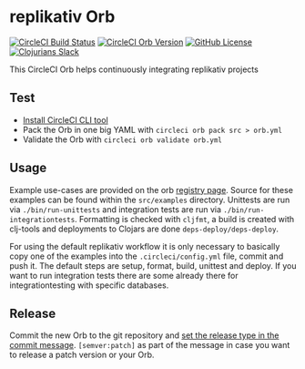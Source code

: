 # replikativ Orb

[![CircleCI Build Status](https://circleci.com/gh/replikativ/circleci-orb.svg?style=shield "CircleCI Build Status")](https://circleci.com/gh/replikativ/circleci-orb) [![CircleCI Orb Version](https://img.shields.io/badge/endpoint.svg?url=https://badges.circleci.io/orb/replikativ/clj-tools)](https://circleci.com/orbs/registry/orb/replikativ/clj-tools) [![GitHub License](https://img.shields.io/badge/license-MIT-lightgrey.svg)](https://raw.githubusercontent.com/replikativ/circleci-orb/master/LICENSE) [![Clojurians Slack](https://img.shields.io/badge/slack-join_chat-brightgreen.svg)](https://img.shields.io/badge/slack-join_chat-brightgreen.svg)

This CircleCI Orb helps continuously integrating replikativ projects

## Test

- [Install CircleCI CLI tool](https://circleci.com/docs/2.0/local-cli/)
- Pack the Orb in one big YAML with `circleci orb pack src > orb.yml`
- Validate the Orb with `circleci orb validate orb.yml`

## Usage

Example use-cases are provided on the orb [registry page](https://circleci.com/orbs/registry/orb/replikativ/clj-tools#usage-examples).
Source for these examples can be found within the `src/examples` directory. Unittests are run via `./bin/run-unittests` and
integration tests are run via `./bin/run-integrationtests`. Formatting is checked with `cljfmt`, a build is created with clj-tools
and deployments to Clojars are done `deps-deploy/deps-deploy`.

For using the default replikativ workflow it is only necessary to basically copy one of the examples into the `.circleci/config.yml`
file, commit and push it. The default steps are setup, format, build, unittest and deploy. If you want to run integration tests there
are some already there for integrationtesting with specific databases.

## Release

Commit the new Orb to the git repository and [set the release type in the commit message](https://circleci.com/docs/2.0/creating-orbs/#issue-a-new-release).
`[semver:patch]` as part of the message in case you want to release a patch version or your Orb.
